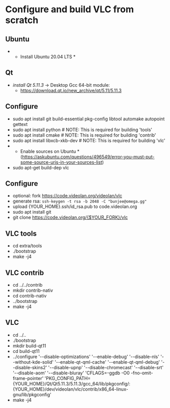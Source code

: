 # Configure and build VLC from scratch

## Ubuntu
- * Install Ubuntu 20.04 LTS *

## Qt
- *install Qt 5.11.3* -> Desktop Gcc 64-bit module:
    - https://download.qt.io/new_archive/qt/5.11/5.11.3

## Configure
- sudo apt install git build-essential pkg-config libtool automake autopoint gettext
- sudo apt install python         # NOTE: This is required for building 'tools'
- sudo apt install cmake          # NOTE: This is required for building 'contrib'
- sudo apt install libxcb-xkb-dev # NOTE: This is required for building 'vlc'
- * Enable sources on Ubuntu * (https://askubuntu.com/questions/496549/error-you-must-put-some-source-uris-in-your-sources-list)
- sudo apt-get build-dep vlc

## Configure
- optional: fork https://code.videolan.org/videolan/vlc
- generate rsa: `ssh-keygen -t rsa -b 2048 -C "bunjee@omega.gg"`
- upload {YOUR_HOME}.ssh/id_rsa.pub to code.videolan.org
- sudo apt install git
- git clone https://code.videolan.org/{$YOUR_FORK}/vlc

## VLC tools
- cd extra/tools
- ./bootstrap
- make -j4

## VLC contrib
- cd ../../contrib
- mkdir contrib-nativ
- cd contrib-nativ
- ../bootstrap
- make -j4

## VLC
- cd ../..
- ./bootstrap
- mkdir build-qt11
- cd build-qt11
- ../configure '--disable-optimizations' '--enable-debug' '--disable-nls' '--without-kde-solid' '--enable-qt-qml-cache' '--enable-qt-qml-debug' '--disable-skins2' '--disable-upnp' '--disable-chromecast' '--disable-srt' '--disable-aom' '--disable-bluray' 'CFLAGS=-ggdb -O0 -fno-omit-frame-pointer' 'PKG_CONFIG_PATH={YOUR_HOME}/Qt/Qt5.11.3/5.11.3/gcc_64/lib/pkgconfig/:{YOUR_HOME}/dev/videolan/vlc/contrib/x86_64-linux-gnu/lib/pkgconfig'
- make -j4
